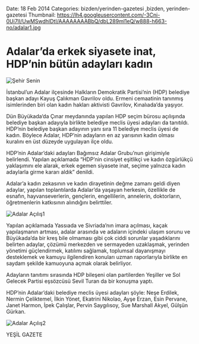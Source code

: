 Date: 18 Feb 2014
Categories: bizden/yerinden-gazetesi ,bizden, yerinden-gazetesi
Thumbnail: https://lh4.googleusercontent.com/-3Cni-0Ui7lI/UwMSwdhlDtI/AAAAAAAABbQ/dbL289ml1eQ/w888-h663-no/adalar1.jpg


# Adalar’da erkek siyasete inat, HDP’nin bütün adayları kadın

![Şehir Senin](https://lh4.googleusercontent.com/-3Cni-0Ui7lI/UwMSwdhlDtI/AAAAAAAABbQ/dbL289ml1eQ/w888-h663-no/adalar1.jpg)

İstanbul’un  Adalar ilçesinde Halkların Demokratik Partisi’nin (HDP) belediye başkan adayı Kayuş Çalıkman Gavrilov oldu. Ermeni cemaatinin tanınmış isimlerinden biri olan kadın hakları aktivisti Gavrilov, Kınalıada’da yaşıyor.

Dün Büyükada‘da Çınar meydanında yapılan HDP seçim bürosu açılışında belediye başkan adayıyla birlikte belediye meclis üyesi adayları da tanıtıldı. HDP’nin belediye başkan adayının yanı sıra 11 belediye meclis üyesi de kadın. Böylece Adalar, HDP’nin adayların en az yarısının kadın olması kuralını en üst düzeyde uygulayan ilçe oldu.

HDP’nin Adalar’daki adayları Bağımsız Adalar Grubu’nun girişimiyle belirlendi. Yapılan açıklamada “HDP’nin  cinsiyet eşitlikçi ve kadın özgürlükçü yaklaşımını ele alarak, erkek egemen siyasete inat, seçime yalnızca kadın adaylarla girme kararı aldık” denildi.

Adalar’a kadın zekasının ve kadın dirayetinin değme zamanı geldi diyen adaylar, yapılan toplantılarda Adalar’da yaşayan herkesin, özellikle de esnafın, hayvanseverlerin, gençlerin, engellilerin, annelerin, doktorların, öğretmenlerin katkısının alındığını belirttiler.

![Adalar Açılış1](https://lh6.googleusercontent.com/-ujv2QDnuiMo/UwMSwXlDVQI/AAAAAAAABbM/5JNJu0xC3tw/w888-h663-no/adalar2.jpg)

Yapılan açıklamada Yassıada ve Sivriada’nın imara açılması, kaçak yapılaşmanın artması, adalar arasında ve adaların içindeki ulaşım sorunu ve Büyükada’da bir kreş bile olmaması gibi çok ciddi sorunlar yaşadıklarını belirten adaylar, çözümü merkezden ve sermayeden uzaklaşmak, yerinden yönetimi güçlendirmek, katılımı sağlamak, toplumsal dayanışmayı desteklemek ve kamuyu ilgilendiren konuları uzman raporlarıyla birlikte en saydam şekilde kamuoyuna açmak olarak belirliyor.

Adayların tanıtımı sırasında HDP bileşeni olan partilerden Yeşiller ve Sol Gelecek Partisi eşsözcüsü Sevil Turan da bir konuşma yaptı.

HDP’nin Adalar’daki belediye meclis üyesi adayları şöyle: Neşe Erdilek, Nermin Çeliktemel, İlkin Yönet, Ekatrini Nikolao, Ayşe Erzan, Esin Pervane, Janet Harmon, İpek Çalışlar, Pervin Saygılısoy, Sue Marshall Akyel, Gülşün Gürkan.

![Adalar Açılış2](https://lh4.googleusercontent.com/-MtQxJ5ds-p4/UwMSwT-PGGI/AAAAAAAABbU/t4gzun95nqo/w888-h663-no/adalar3.jpg)


YEŞİL GAZETE
